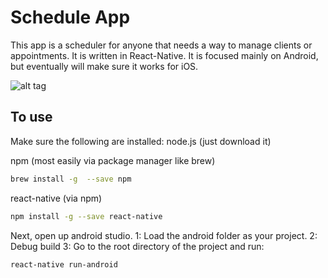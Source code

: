 # Schedule App

This app is a scheduler for anyone that needs a way to manage clients or appointments.
It is written in React-Native. It is focused mainly on Android, but eventually will make sure it works for iOS.

![alt tag](http://www.ecreative.pl/blog/wp-content/uploads/2015/03/react2-1024x399.png)

## To use

Make sure the following are installed:
node.js (just download it)

npm (most easily via package manager like brew)
```sh
brew install -g  --save npm
```

react-native (via npm)
```sh
npm install -g --save react-native
```

Next, open up android studio.
      1: Load the android folder as your project.
      2: Debug build
      3: Go to the root directory of the project and run:
      
```sh
react-native run-android
```